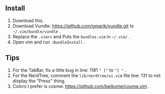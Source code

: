 ## Install
1. Download this.
2. Download Vundle: https://github.com/gmarik/vundle.git to `~/.vim/bundle/vundle` .
3. Replace the `.vimrc` and Puts the `bundles.vim` in `~/.vim/` .
4. Open vim and run `:BundleInstall` .

## Tips
1. For the TabBar, fix a little bug in line: 1181 `" ]"` to `"] "` .
2. For the NerdTree, comment the `lib/nerdtree/ui.vim` file line: 131 to not display the "Press" thing.
3. Colors I prefer is cosme: https://github.com/beikome/cosme.vim .
